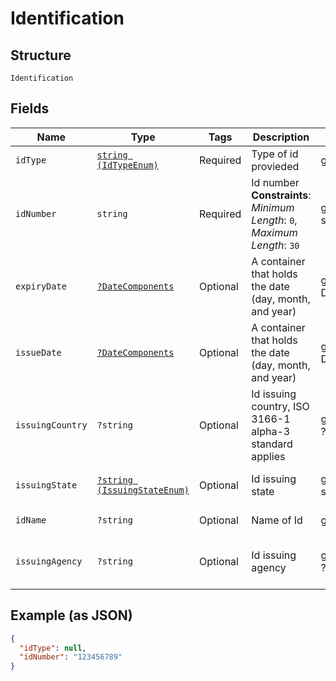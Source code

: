 
# Identification

## Structure

`Identification`

## Fields

| Name | Type | Tags | Description | Getter | Setter |
|  --- | --- | --- | --- | --- | --- |
| `idType` | [`string (IdTypeEnum)`](../../doc/models/id-type-enum.md) | Required | Type of id provieded | getIdType(): string | setIdType(string idType): void |
| `idNumber` | `string` | Required | Id number<br>**Constraints**: *Minimum Length*: `0`, *Maximum Length*: `30` | getIdNumber(): string | setIdNumber(string idNumber): void |
| `expiryDate` | [`?DateComponents`](../../doc/models/date-components.md) | Optional | A container that holds the date (day, month, and year) | getExpiryDate(): ?DateComponents | setExpiryDate(?DateComponents expiryDate): void |
| `issueDate` | [`?DateComponents`](../../doc/models/date-components.md) | Optional | A container that holds the date (day, month, and year) | getIssueDate(): ?DateComponents | setIssueDate(?DateComponents issueDate): void |
| `issuingCountry` | `?string` | Optional | Id issuing country, ISO 3166-1 alpha-3 standard applies | getIssuingCountry(): ?string | setIssuingCountry(?string issuingCountry): void |
| `issuingState` | [`?string (IssuingStateEnum)`](../../doc/models/issuing-state-enum.md) | Optional | Id issuing state | getIssuingState(): ?string | setIssuingState(?string issuingState): void |
| `idName` | `?string` | Optional | Name of Id | getIdName(): ?string | setIdName(?string idName): void |
| `issuingAgency` | `?string` | Optional | Id issuing agency | getIssuingAgency(): ?string | setIssuingAgency(?string issuingAgency): void |

## Example (as JSON)

```json
{
  "idType": null,
  "idNumber": "123456789"
}
```

